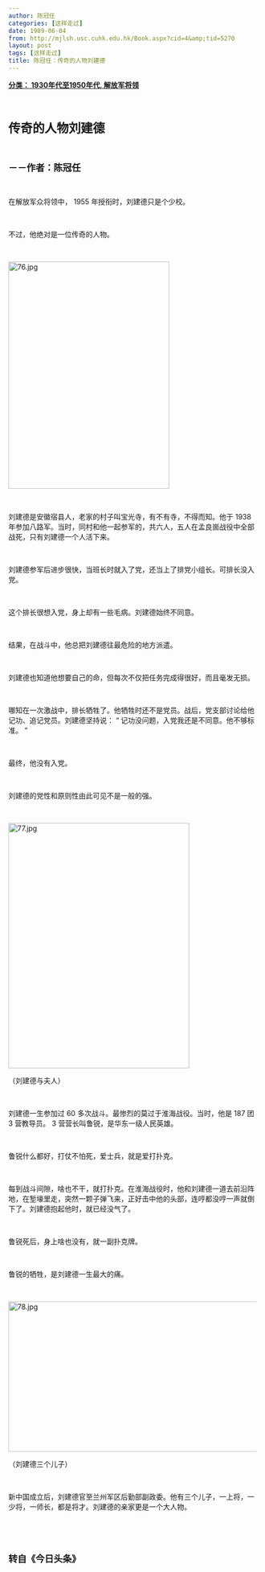 ```yaml
---
author: 陈冠任
categories: [这样走过]
date: 1989-06-04
from: http://mjlsh.usc.cuhk.edu.hk/Book.aspx?cid=4&amp;tid=5270
layout: post
tags: [这样走过]
title: 陈冠任：传奇的人物刘建德
---
```


<div style="margin: 15px 10px 10px 0px;">
<div>
<span id="ctl00_ContentPlaceHolder1_chapter1_SubjectLabel" style="font-weight:bold;text-decoration:underline;">
   分类： 1930年代至1950年代, 解放军将领
  </span>
</div>
<p class="p1">
<b>
<font size="5">
<span class="s1">
</span>
<br/>
</font>
</b>
</p>
<p class="p2">
<span class="s1">
<b>
<font size="5">
     传奇的人物刘建德
    </font>
</b>
</span>
</p>
<p class="p1">
<b>
<font size="4">
<span class="s1">
</span>
<br/>
</font>
</b>
</p>
<p class="p2">
<span class="s1">
<b>
<font size="4">
     －－作者：陈冠任
    </font>
</b>
</span>
</p>
<p class="p1">
<span class="s1">
</span>
<br/>
</p>
<p class="p2">
<span class="s1">
   在解放军众将领中，
  </span>
<span class="s2">
   1955
  </span>
<span class="s1">
   年授衔时，刘建德只是个少校。
  </span>
</p>
<p class="p1">
<span class="s1">
</span>
<br/>
</p>
<p class="p2">
<span class="s1">
   不过，他绝对是一位传奇的人物。
  </span>
</p>
<p class="p1">
<span class="s1">
</span>
<br/>
</p>
<p class="p3">
<span class="s1">
<img alt="76.jpg" border="0" height="452" src="https://i.imgur.com/cvunywe.jpeg" width="320"/>
</span>
</p>
<p class="p1">
<span class="s1">
</span>
<br/>
</p>
<p class="p2">
<span class="s1">
   刘建德是安徽宿县人，老家的村子叫宝光寺，有不有寺，不得而知。他于
  </span>
<span class="s2">
   1938
  </span>
<span class="s1">
   年参加八路军。当时，同村和他一起参军的，共六人，五人在孟良崮战役中全部战死，只有刘建德一个人活下来。
  </span>
</p>
<p class="p1">
<span class="s1">
</span>
<br/>
</p>
<p class="p2">
<span class="s1">
   刘建德参军后进步很快，当班长时就入了党，还当上了排党小组长。可排长没入党。
  </span>
</p>
<p class="p1">
<span class="s1">
</span>
<br/>
</p>
<p class="p2">
<span class="s1">
   这个排长很想入党，身上却有一些毛病。刘建德始终不同意。
  </span>
</p>
<p class="p1">
<span class="s1">
</span>
<br/>
</p>
<p class="p2">
<span class="s1">
   结果，在战斗中，他总把刘建德往最危险的地方派遣。
  </span>
</p>
<p class="p1">
<span class="s1">
</span>
<br/>
</p>
<p class="p2">
<span class="s1">
   刘建德也知道他想要自己的命，但每次不仅把任务完成得很好，而且毫发无损。
  </span>
</p>
<p class="p1">
<span class="s1">
</span>
<br/>
</p>
<p class="p2">
<span class="s1">
   哪知在一次激战中，排长牺牲了。他牺牲时还不是党员。战后，党支部讨论给他记功、追记党员。刘建德坚持说：
  </span>
<span class="s2">
   “
  </span>
<span class="s1">
   记功没问题，入党我还是不同意。他不够标准。
  </span>
<span class="s2">
   ”
  </span>
</p>
<p class="p1">
<span class="s1">
</span>
<br/>
</p>
<p class="p2">
<span class="s1">
   最终，他没有入党。
  </span>
</p>
<p class="p1">
<span class="s1">
</span>
<br/>
</p>
<p class="p2">
<span class="s1">
   刘建德的党性和原则性由此可见不是一般的强。
  </span>
</p>
<p class="p1">
<span class="s1">
</span>
<br/>
</p>
<p class="p3">
<span class="s1">
<img alt="77.jpg" border="0" height="488" src="https://i.imgur.com/2MUsCvE.jpeg" width="360"/>
</span>
</p>
<p class="p2">
<span class="s1">
   （刘建德与夫人）
  </span>
</p>
<p class="p1">
<span class="s1">
</span>
<br/>
</p>
<p class="p2">
<span class="s1">
   刘建德一生参加过
  </span>
<span class="s2">
   60
  </span>
<span class="s1">
   多次战斗。最惨烈的莫过于淮海战役。当时，他是
  </span>
<span class="s2">
   187
  </span>
<span class="s1">
   团
  </span>
<span class="s2">
   3
  </span>
<span class="s1">
   营教导员。
  </span>
<span class="s2">
   3
  </span>
<span class="s1">
   营营长叫鲁锐，是华东一级人民英雄。
  </span>
</p>
<p class="p1">
<span class="s1">
</span>
<br/>
</p>
<p class="p2">
<span class="s1">
   鲁锐什么都好，打仗不怕死，爱士兵，就是爱打扑克。
  </span>
</p>
<p class="p1">
<span class="s1">
</span>
<br/>
</p>
<p class="p2">
<span class="s1">
   每到战斗间隙，啥也不干，就打扑克。在淮海战役时，他和刘建德一道去前沿阵地，在堑壕里走，突然一颗子弹飞来，正好击中他的头部，连哼都没哼一声就倒下了。刘建德抱起他时，就已经没气了。
  </span>
</p>
<p class="p1">
<span class="s1">
</span>
<br/>
</p>
<p class="p2">
<span class="s1">
   鲁锐死后，身上啥也没有，就一副扑克牌。
  </span>
</p>
<p class="p1">
<span class="s1">
</span>
<br/>
</p>
<p class="p2">
<span class="s1">
   鲁锐的牺牲，是刘建德一生最大的痛。
  </span>
</p>
<p class="p1">
<span class="s1">
</span>
<br/>
</p>
<p class="p3">
<span class="s1">
<img alt="78.jpg" border="0" height="299" src="https://i.imgur.com/WsoXQly.jpeg" width="550"/>
</span>
</p>
<p class="p2">
<span class="s1">
   （刘建德三个儿子）
  </span>
</p>
<p class="p1">
<span class="s1">
</span>
<br/>
</p>
<p class="p2">
<span class="s1">
   新中国成立后，刘建德官至兰州军区后勤部副政委。他有三个儿子，一上将，一少将，一师长，都是将才。刘建德的亲家更是一个大人物。
  </span>
</p>
<p class="p1">
<span class="s1">
</span>
<br/>
</p>
<p class="p1">
<b>
<font size="4">
<span class="s1">
</span>
<br/>
</font>
</b>
</p>
<p class="p2">
<span class="s1">
<b>
<font size="4">
     转自《今日头条》
    </font>
</b>
</span>
</p>
</div>
